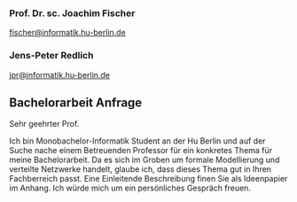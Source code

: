 ### Prof. Dr. sc. Joachim Fischer
fischer@informatik.hu-berlin.de

### Jens-Peter Redlich
jpr@informatik.hu-berlin.de

## Bachelorarbeit Anfrage

Sehr geehrter Prof. <Name>

Ich bin Monobachelor-Informatik Student an der Hu Berlin und auf der Suche nache einem Betreuenden Professor für ein konkretes Thema für meine Bachelorarbeit. Da es sich im Groben um formale Modellierung und verteilte Netzwerke handelt, glaube ich, dass dieses Thema gut in Ihren Fachberreich passt. 
Eine Einleitende Beschreibung finen Sie als Ideenpapier im Anhang.
Ich würde mich um ein persönliches Gespräch freuen.
